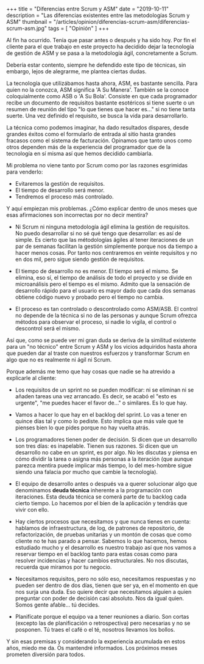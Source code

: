 +++
title = "Diferencias entre Scrum y ASM"
date = "2019-10-11"
description = "Las diferencias existentes entre las metodologías Scrum y ASM"
thumbnail = "/articles/opinion/diferencias-scrum-asm/diferencias-scrum-asm.jpg"
tags = [ "Opinión" ]
+++

Al fin ha ocurrido. Tenía que pasar antes o después y ha sido hoy. Por fin el cliente para el que trabajo en este proyecto
ha decidido dejar la tecnología de gestión de ASM y se pasa a la metodología ágil, concretamente a Scrum.

Debería estar contento, siempre he defendido este tipo de técnicas, sin embargo, lejos de alegrarme,
me plantea ciertas dudas.

La tecnología que utilizábamos hasta ahora, ASM, es bastante sencilla. Para quien no la conozca, ASM significa 'A Su Manera'. 
También se la conoce coloquialmente como ASB o 'A Su Bola'. Consiste en que cada programador recibe un documento de requisitos bastante 
esotéricos si tiene suerte o un resumen de reunión del tipo "lo que tienes que hacer es..." si no tiene 
tanta suerte. Una vez definido el requisito, se busca la vida para desarrollarlo.

La técnica como podemos imaginar, ha dado resultados dispares, desde grandes éxitos como el formularlo de entrada 
al sitio hasta grandes fracasos como el sistema de facturación. Opinamos que tanto unos como otros dependen más de 
la experiencia del programador que de la tecnología en sí misma así que hemos decidido cambiarla.

Mi problema no viene tanto por Scrum como por las razones esgrimidas para venderlo:

* Evitaremos la gestión de requisitos.
* El tiempo de desarrollo será menor.
* Tendremos el proceso más controlado.
	
Y aquí empiezan mis problemas. ¿Cómo explicar dentro de unos meses que esas afirmaciones son incorrectas por no decir mentira?

* Ni Scrum ni ninguna metodología ágil elimina la gestión de requisitos. No puedo desarrollar si no sé qué 
tengo que desarrollar: es así de simple. Es cierto que las métodologías ágiles al tener iteraciones de un par 
de semanas facilitan la gestión simplemente porque nos da tiempo a hacer menos cosas. Por tanto nos centraremos en 
veinte requisitos y no en dos mil, pero sigue siendo gestión de requisitos.

* El tiempo de desarrollo no es menor. El tiempo será el mismo. Se elimina, eso sí, el tiempo de análisis de todo el 
proyecto y se divide en microanálisis pero el tiempo es el mismo. Admito que la sensación de desarrollo rápido para el 
usuario es mayor dado que cada dos semanas obtiene código nuevo y probado pero el tiempo no cambia.

* El proceso es tan controlado o descontrolado como ASM/ASB. El control no depende de la técnica si no de las personas 
y aunque Scrum ofrezca métodos para observar el proceso, si nadie lo vigila, el control o descontrol será el mismo.

Así que, como se puede ver mi gran duda se deriva de la similitud existente para un "no técnico" entre Scrum y ASM y los 
vicios adquiridos hasta ahora que pueden dar al traste con nuestros esfuerzos y transformar Scrum en algo que no es realmente
ni ágil ni Scrum.
	
Porque además me temo que hay cosas que nadie se ha atrevido a explicarle al cliente:

* Los requisitos de un sprint no se pueden modificar: ni se eliminan ni se añaden tareas una vez arrancado. Es decir, 
se acabó el "esto es urgente", "me puedes hacer el favor de..." o similares. Es lo que hay. 

* Vamos a hacer lo que hay en el backlog del sprint. Lo vas a tener en quince días tal y como lo pediste. Esto implica que más vale 
que te pienses bien lo que pides porque no hay vuelta atrás.

* Los programadores tienen poder de decisión. Si dicen que un desarrollo son tres días: es inapelable. Tienen sus razones. 
Si dicen que un desarrollo no cabe en un sprint, es por algo. No les discutas y piensa en cómo dividir la tarea o asigna más personas
a la iteración (que aunque parezca mentira puede implicar más tiempo, lo del mes-hombre sigue siendo una falacia por mucho que
cambie la tecnología).

* El equipo de desarrollo antes o después va a querer solucionar algo que denominamos **deuda técnica** inherente a la programación 
con iteraciones. Esta deuda técnica se comerá parte de tu backlog cada cierto tiempo. Lo hacemos por el bien de la aplicación 
y tendrás que vivir con ello.

* Hay ciertos procesos que necesitamos y que nunca tienes en cuenta: hablamos de infraestructura, de log, de patrones de 
repositorio, de refactorización, de pruebas unitarias y un montón de cosas que como cliente no te has parado a pensar. Sabemos 
lo que hacemos, hemos estudiado mucho y el desarrollo es nuestro trabajo así que nos vamos a reservar tiempo en el backlog 
tanto para estas cosas como para resolver incidencias y hacer cambios estructurales. No nos discutas, recuerda que miramos por tu negocio.

* Necesitamos requisitos, pero no sólo eso, necesitamos respuestas y no pueden ser dentro de dos días, tienen que ser ya, en el 
momento en que nos surja una duda. Eso quiere decir que necesitamos alguien a quien preguntar con poder de decisión casi absoluto. 
Nos da igual quien. Somos gente afable... tú decides.

* Planifícate porque el equipo va a tener reuniones a diario. Son cortas (excepto las de planificación o retrospectiva) pero necesarias 
y no se posponen. Tú traes el café o el té, nosotros llevamos los bollos.

Y sin esas premisas y considerando la experiencia acumulada en estos años, miedo me da. Os mantendré informados. Los próximos meses prometen 
diversión para todos.